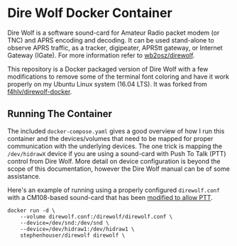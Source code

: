 # Dire Wolf Docker Container

Dire Wolf is a software sound-card for Amateur Radio packet modem (or TNC) and APRS encoding and decoding. It can be used stand-alone to observe APRS traffic, as a tracker, digipeater, APRStt gateway, or Internet Gateway (IGate). For more information refer to [wb2osz/direwolf](https://github.com/wb2osz/direwolf).

This repository is a Docker packaged version of Dire Wolf with a few modifications to remove some of the terminal font coloring and have it work properly on my Ubuntu Linux system (16.04 LTS). It was  forked from [f4hlv/direwolf-docker](https://github.com/f4hlv/direwolf-docker).

## Running The Container

The included `docker-compose.yaml` gives a good overview of how I run this container and the devices/volumes that need to be mapped for proper communication with the underlying devices. The one trick is mapping the `/dev/hidrawX` device if you are using a sound-card with Push To Talk (PTT) control from Dire Wolf. More detail on device configuration is beyond the scope of this documentation, however the Dire Wolf manual can be of some assistance.

Here's an example of running using a properly configured `direwolf.conf` with a CM108-based sound-card that has been [modified to allow PTT](http://www.garydion.com/projects/usb_fob/).

```
docker run -d \
    --volume direwolf.conf:/direwolf/direwolf.conf \
    --device=/dev/snd:/dev/snd \
    --device=/dev/hidraw1:/dev/hidraw1 \
    stephenhouser/direwolf direwolf \
```
